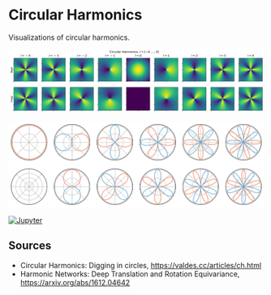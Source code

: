 # Circular Harmonics

Visualizations of circular harmonics.

![Circular Harmonics](img/circular_harmonics.png)

![Circular Harmonics Polar](img/circular_harmonics_polar.png)

[![Jupyter](https://img.shields.io/static/v1.svg?logo=jupyter&label=Jupyter&message=View%20On%20Github&color=lightgreen)](src/circular_harmonics.ipynb)

## Sources

- Circular Harmonics: Digging in circles, https://valdes.cc/articles/ch.html
- Harmonic Networks: Deep Translation and Rotation Equivariance, https://arxiv.org/abs/1612.04642
